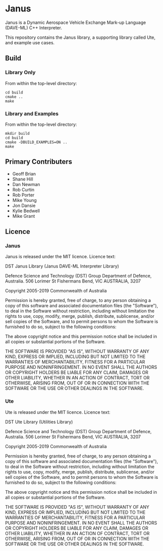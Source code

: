 # Janus

Janus is a Dynamic Aerospace Vehicle Exchange Mark-up Language (DAVE-ML) C++ Interpreter. 

This repository contains the Janus library, a supporting library called Ute, and example use cases.

## Build ##

### Library Only ###

From within the top-level directory:

 ```mkdir build
 cd build
 cmake ..
 make
 ```

### Library and Examples ###

From within the top-level directory:

 ```
 mkdir build
 cd build
 cmake -DBUILD_EXAMPLES=ON ..
 make
 ```

## Primary Contributers ##

- Geoff Brian
- Shane Hill
- Dan Newman
- Rob Curtin
- Rob Porter
- Mike Young
- Jon Dansie
- Kylie Bedwell
- Mike Grant

## Licence ##

### Janus ###

Janus is released under the MIT licence. Licence text:

DST Janus Library (Janus DAVE-ML Interpreter Library)

Defence Science and Technology (DST) Group
Department of Defence, Australia.
506 Lorimer St
Fishermans Bend, VIC
AUSTRALIA, 3207

Copyright 2005-2019 Commonwealth of Australia

Permission is hereby granted, free of charge, to any person obtaining a copy of this
software and associated documentation files (the "Software"), to deal in the Software
without restriction, including without limitation the rights to use, copy, modify,
merge, publish, distribute, sublicense, and/or sell copies of the Software, and to
permit persons to whom the Software is furnished to do so, subject to the following
conditions:

The above copyright notice and this permission notice shall be included in all copies
or substantial portions of the Software.

THE SOFTWARE IS PROVIDED "AS IS", WITHOUT WARRANTY OF ANY KIND, EXPRESS OR IMPLIED,
INCLUDING BUT NOT LIMITED TO THE WARRANTIES OF MERCHANTABILITY, FITNESS FOR A PARTICULAR
PURPOSE AND NONINFRINGEMENT. IN NO EVENT SHALL THE AUTHORS OR COPYRIGHT HOLDERS BE
LIABLE FOR ANY CLAIM, DAMAGES OR OTHER LIABILITY, WHETHER IN AN ACTION OF CONTRACT, TORT
OR OTHERWISE, ARISING FROM, OUT OF OR IN CONNECTION WITH THE SOFTWARE OR THE USE OR
OTHER DEALINGS IN THE SOFTWARE.

### Ute ###

Ute is released under the MIT licence. Licence text:

DST Ute Library (Utilities Library)

Defence Science and Technology (DST) Group
Department of Defence, Australia.
506 Lorimer St
Fishermans Bend, VIC
AUSTRALIA, 3207

Copyright 2005-2019 Commonwealth of Australia

Permission is hereby granted, free of charge, to any person obtaining a copy of this
software and associated documentation files (the "Software"), to deal in the Software
without restriction, including without limitation the rights to use, copy, modify,
merge, publish, distribute, sublicense, and/or sell copies of the Software, and to
permit persons to whom the Software is furnished to do so, subject to the following
conditions:

The above copyright notice and this permission notice shall be included in all copies
or substantial portions of the Software.

THE SOFTWARE IS PROVIDED "AS IS", WITHOUT WARRANTY OF ANY KIND, EXPRESS OR IMPLIED,
INCLUDING BUT NOT LIMITED TO THE WARRANTIES OF MERCHANTABILITY, FITNESS FOR A PARTICULAR
PURPOSE AND NONINFRINGEMENT. IN NO EVENT SHALL THE AUTHORS OR COPYRIGHT HOLDERS BE
LIABLE FOR ANY CLAIM, DAMAGES OR OTHER LIABILITY, WHETHER IN AN ACTION OF CONTRACT, TORT
OR OTHERWISE, ARISING FROM, OUT OF OR IN CONNECTION WITH THE SOFTWARE OR THE USE OR
OTHER DEALINGS IN THE SOFTWARE.